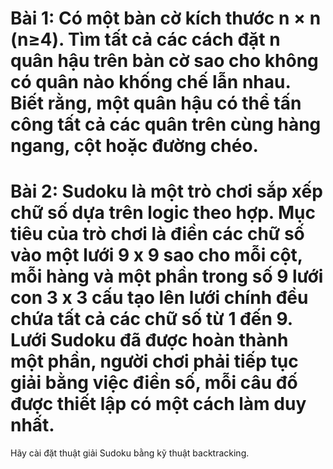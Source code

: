 # Bài 1: Có một bàn cờ kích thước n × n (n≥4). Tìm tất cả các cách đặt n quân hậu trên bàn cờ sao cho không có quân nào khống chế lẫn nhau. Biết rằng, một quân hậu có thể tấn công tất cả các quân trên cùng hàng ngang, cột hoặc đường chéo.
# Bài 2: Sudoku là một trò chơi sắp xếp chữ số dựa trên logic theo hợp. Mục tiêu của trò chơi là điền các chữ số vào một lưới 9 x 9 sao cho mỗi cột, mỗi hàng và một phần trong số 9 lưới con 3 x 3 cấu tạo lên lưới chính đều chứa tất cả các chữ số từ 1 đến 9. Lưới Sudoku đã được hoàn thành một phần, người chơi phải tiếp tục giải bằng việc điền số, mỗi câu đố được thiết lập có một cách làm duy nhất.
Hãy cài đặt thuật giải Sudoku bằng kỹ thuật backtracking.
